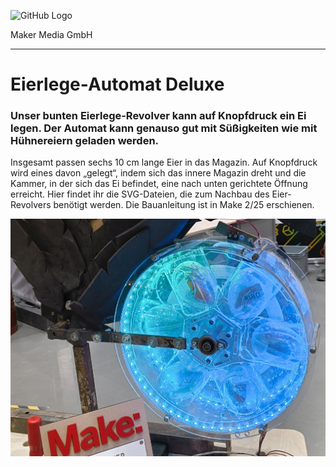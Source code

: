 ![GitHub Logo](http://www.heise.de/make/icons/make_logo.png)

Maker Media GmbH

***

# Eierlege-Automat Deluxe

### Unser bunten Eierlege-Revolver kann auf Knopfdruck ein Ei legen. Der Automat kann genauso gut mit Süßigkeiten wie mit Hühnereiern geladen werden.

Insgesamt passen sechs 10 cm lange Eier in das Magazin. Auf Knopfdruck wird eines davon „gelegt“, indem sich das innere Magazin dreht und die Kammer, in der sich das Ei befindet, eine nach unten gerichtete Öffnung erreicht. Hier findet ihr die SVG-Dateien, die zum Nachbau des Eier-Revolvers benötigt werden. Die Bauanleitung ist in Make 2/25 erschienen.

![Picture](https://github.com/MakeMagazinDE/Eier-Revolver/blob/master/1111.jpg) 
